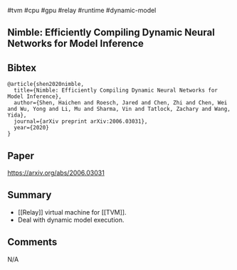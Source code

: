 #tvm #cpu #gpu #relay #runtime #dynamic-model

## Nimble: Efficiently Compiling Dynamic Neural Networks for Model Inference

## Bibtex
```
@article{shen2020nimble,
  title={Nimble: Efficiently Compiling Dynamic Neural Networks for Model Inference},
  author={Shen, Haichen and Roesch, Jared and Chen, Zhi and Chen, Wei and Wu, Yong and Li, Mu and Sharma, Vin and Tatlock, Zachary and Wang, Yida},
  journal={arXiv preprint arXiv:2006.03031},
  year={2020}
}
```

## Paper
https://arxiv.org/abs/2006.03031

## Summary
- [[Relay]] virtual machine for [[TVM]].
- Deal with dynamic model execution.

## Comments
N/A